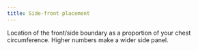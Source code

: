 ```yaml
---
title: Side-front placement
---
```


Location of the front/side boundary as a proportion of your chest circumference. Higher numbers make a wider side panel.
